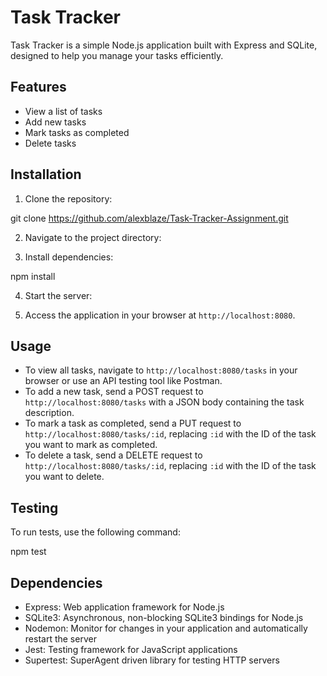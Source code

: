 # Task Tracker

Task Tracker is a simple Node.js application built with Express and SQLite, designed to help you manage your tasks efficiently.

## Features

- View a list of tasks
- Add new tasks
- Mark tasks as completed
- Delete tasks

## Installation

1. Clone the repository:

git clone https://github.com/alexblaze/Task-Tracker-Assignment.git

2. Navigate to the project directory:

3. Install dependencies:

npm install

4. Start the server:

5. Access the application in your browser at `http://localhost:8080`.

## Usage

- To view all tasks, navigate to `http://localhost:8080/tasks` in your browser or use an API testing tool like Postman.
- To add a new task, send a POST request to `http://localhost:8080/tasks` with a JSON body containing the task description.
- To mark a task as completed, send a PUT request to `http://localhost:8080/tasks/:id`, replacing `:id` with the ID of the task you want to mark as completed.
- To delete a task, send a DELETE request to `http://localhost:8080/tasks/:id`, replacing `:id` with the ID of the task you want to delete.

## Testing

To run tests, use the following command:

npm test

## Dependencies

- Express: Web application framework for Node.js
- SQLite3: Asynchronous, non-blocking SQLite3 bindings for Node.js
- Nodemon: Monitor for changes in your application and automatically restart the server
- Jest: Testing framework for JavaScript applications
- Supertest: SuperAgent driven library for testing HTTP servers

